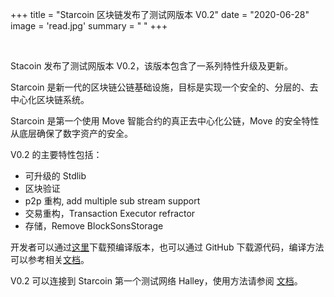 +++
title = "Starcoin 区块链发布了测试网版本 V0.2"
date = "2020-06-28"
image = 'read.jpg'
summary = " "
+++

<br/>

Stacoin 发布了测试网版本 V0.2，该版本包含了一系列特性升级及更新。

Starcoin 是新一代的区块链公链基础设施，目标是实现一个安全的、分层的、去中心化区块链系统。

Starcoin 是第一个使用 Move 智能合约的真正去中心化公链，Move 的安全特性从底层确保了数字资产的安全。


V0.2 的主要特性包括：

- 可升级的 Stdlib
- 区块验证
- p2p 重构, add multiple sub stream support
- 交易重构，Transaction Executor refractor
- 存储，Remove BlockSonsStorage

开发者可以通过[这里](https://github.com/starcoinorg/starcoin/releases/tag/v0.2.0)下载预编译版本，也可以通过 GitHub 下载源代码，编译方法可以参考相关[文档](http://developer.starcoin.org/en/build/)。

V0.2 可以连接到 Starcoin 第一个测试网络 Halley，使用方法请参阅 [文档](http://developer.starcoin.org/en/runnetwork/)。  